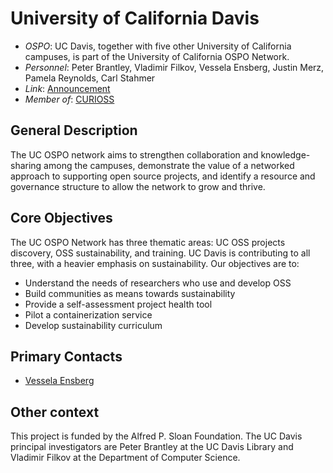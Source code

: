 # University of California Davis

- *OSPO*: UC Davis, together with five other University of California campuses, is part of the University of California OSPO Network.
- *Personnel*: Peter Brantley, Vladimir Filkov, Vessela Ensberg, Justin Merz, Pamela Reynolds, Carl Stahmer
- *Link*: [Announcement](https://library.ucdavis.edu/news/uc-davis-receives-grant-to-build-network-supporting-open-source-software-in-collaboration-with-five-other-ucs/)
- *Member of*: [CURIOSS](https://curioss.org/)

## General Description
The UC OSPO network aims to strengthen collaboration and knowledge-sharing among the campuses, demonstrate the value of a networked approach to supporting open source projects, and identify a resource and governance structure to allow the network to grow and thrive.


## Core Objectives

The UC OSPO Network has three thematic areas: UC OSS projects discovery, OSS sustainability, and training. UC Davis is contributing to all three, with a heavier emphasis on sustainability. Our objectives are to:
* Understand the needs of researchers who use and develop OSS
* Build communities as means towards sustainability
* Provide a self-assessment project health tool
* Pilot a containerization service
* Develop sustainability curriculum


## Primary Contacts

- [Vessela Ensberg](mailto:vensberg@ucdavis.edu)

## Other context
This project is funded by the Alfred P. Sloan Foundation. The UC Davis principal investigators are Peter Brantley at the UC Davis Library and Vladimir Filkov at the Department of Computer Science. 

